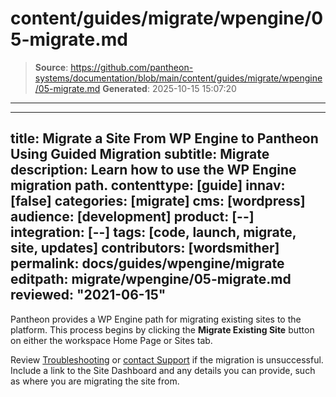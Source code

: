 # content/guides/migrate/wpengine/05-migrate.md

> **Source**: https://github.com/pantheon-systems/documentation/blob/main/content/guides/migrate/wpengine/05-migrate.md
> **Generated**: 2025-10-15 15:07:20

---

---
title: Migrate a Site From WP Engine to Pantheon Using Guided Migration
subtitle: Migrate
description: Learn how to use the WP Engine migration path.
contenttype: [guide]
innav: [false]
categories: [migrate]
cms: [wordpress]
audience: [development]
product: [--]
integration: [--]
tags: [code, launch, migrate, site, updates]
contributors: [wordsmither]
permalink: docs/guides/wpengine/migrate
editpath: migrate/wpengine/05-migrate.md
reviewed: "2021-06-15"
---

Pantheon provides a WP Engine path for migrating existing sites to the platform. This process begins by clicking the **Migrate Existing Site** button on either the workspace Home Page or Sites tab.

<Partial file="migrate/migrate-wp.md" />

Review [Troubleshooting](/guides/wpengine/troubleshooting) or [contact Support](/guides/support/contact-support/) if the migration is unsuccessful. Include a link to the Site Dashboard and any details you can provide, such as where you are migrating the site from.

